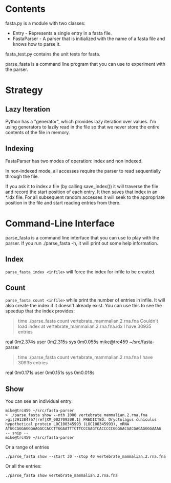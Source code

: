 
Contents
========

fasta.py is a module with two classes:

* Entry - Represents a single entry in a fasta file.
* FastaParser - A parser that is initialized with the name of a fasta
  file and knows how to parse it.

fasta_test.py contains the unit tests for fasta.

parse_fasta is a command line program that you can use to
experiment with the parser.


Strategy
========

Lazy Iteration
--------------

Python has a "generator", which provides lazy iteration over
values. I'm using generators to lazily read in the file so that we
never store the entire contents of the file in memory.

Indexing
--------

FastaParser has two modes of operation: index and non indexed.

In non-indexed mode, all accesses require the parser to read sequentially through the file.

If you ask it to index a file (by calling save_index()) it will
traverse the file and record the start position of each entry. It then
saves that index in an *.idx file. For all subsequent random accesses
it will seek to the appropriate position in the file and start reading
entries from there.

Command-Line Interface
======================

parse_fasta is a command line interface that you can use to play with
the parser. If you run ./parse_fasta -h, it will print out some help
information.

Index
-----

`parse_fasta index <infile>` will force the index for infile to be created.

Count
-----

`parse_fasta count <infile>` while print the number of entries in infile. It will also create the index if it doesn't already exist. You can use this to see the speedup that the index provides:

  > time ./parse_fasta count vertebrate_mammalian.2.rna.fna 
  Couldn't load index at vertebrate_mammalian.2.rna.fna.idx
  I have 30935 entries

  real	0m2.374s
  user	0m2.315s
  sys	0m0.055s
  mike@trc459 ~/src/fasta-parser
  > time ./parse_fasta count vertebrate_mammalian.2.rna.fna 
  I have 30935 entries

  real	0m0.171s
  user	0m0.151s
  sys	0m0.018s

Show
----

You can see an individual entry:

    mike@trc459 ~/src/fasta-parser
    > ./parse_fasta show --nth 1000 vertebrate_mammalian.2.rna.fna
    >gi|291384767|ref|XM_002709208.1| PREDICTED: Oryctolagus cuniculus hypothetical protein LOC100345993 (LOC100345993), mRNA
    ATGGCGGGAGGGAAGGCCACCTTGGAATTTCTTCCCGAGTCACCCCCGGGGACGACGAGAGGGGAAAG
    -- snip --
    mike@trc459 ~/src/fasta-parser

  Or a range of entries

    ./parse_fasta show --start 30 --stop 40 vertebrate_mammalian.2.rna.fna

  Or all the entries:

    ./parse_fasta show vertebrate_mammalian.2.rna.fna
